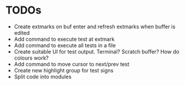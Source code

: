 # TODOs
* Create extmarks on buf enter and refresh extmarks when buffer is edited
* Add command to execute test at extmark
* Add command to execute all tests in a file
* Create suitable UI for test output. Terminal? Scratch buffer? How do colours work?
* Add command to move cursor to next/prev test
* Create new highlight group for test signs
* Split code into modules

